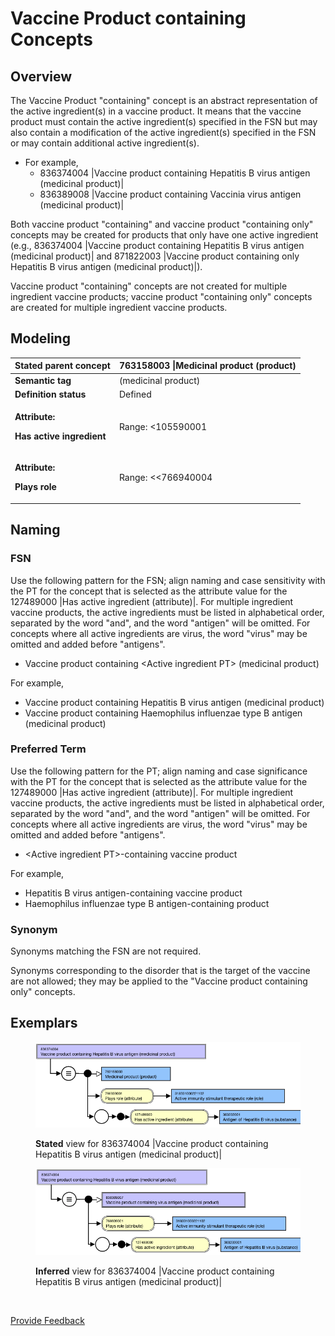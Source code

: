 # Vaccine Product containing Concepts

## Overview

The Vaccine Product "containing" concept is an abstract representation of the active ingredient(s) in a vaccine product. It means that the vaccine product must contain the active ingredient(s) specified in the FSN but may also contain a modification of the active ingredient(s) specified in the FSN or may contain additional active ingredient(s).

* For example,
  * 836374004 |Vaccine product containing Hepatitis B virus antigen (medicinal product)|
  * 836389008 |Vaccine product containing Vaccinia virus antigen (medicinal product)|

Both vaccine product "containing" and vaccine product "containing only" concepts may be created for products that only have one active ingredient (e.g., 836374004 |Vaccine product containing Hepatitis B virus antigen (medicinal product)| and 871822003 |Vaccine product containing only Hepatitis B virus antigen (medicinal product)|).

Vaccine product "containing" concepts are not created for multiple ingredient vaccine products; vaccine product "containing only" concepts are created for multiple ingredient vaccine products.

## Modeling

| **Stated parent concept**                                                       | 763158003 \|Medicinal product (product) |
| ------------------------------------------------------------------------------- | --------------------------------------- |
| **Semantic tag**                                                                | (medicinal product)                     |
| **Definition status**                                                           | Defined                                 |
| <p><strong>Attribute:</strong></p><p><strong>Has active ingredient</strong></p> | Range: <105590001                       |
| <p><strong>Attribute:</strong></p><p><strong>Plays role</strong></p>            | Range: <<766940004                      |

## Naming

### FSN

Use the following pattern for the FSN; align naming and case sensitivity with the PT for the concept that is selected as the attribute value for the 127489000 |Has active ingredient (attribute)|. For multiple ingredient vaccine products, the active ingredients must be listed in alphabetical order, separated by the word "and", and the word "antigen" will be omitted. For concepts where all active ingredients are virus, the word "virus" may be omitted and added before "antigens".

* Vaccine product containing \<Active ingredient PT> (medicinal product)

For example,

* Vaccine product containing Hepatitis B virus antigen (medicinal product)
* Vaccine product containing Haemophilus influenzae type B antigen (medicinal product)

### Preferred Term

Use the following pattern for the PT; align naming and case significance with the PT for the concept that is selected as the attribute value for the 127489000 |Has active ingredient (attribute)|. For multiple ingredient vaccine products, the active ingredients must be listed in alphabetical order, separated by the word "and", and the word "antigen" will be omitted. For concepts where all active ingredients are virus, the word "virus" may be omitted and added before "antigens".

* \<Active ingredient PT>-containing vaccine product

For example,

* Hepatitis B virus antigen-containing vaccine product
* Haemophilus influenzae type B antigen-containing product

### Synonym

Synonyms matching the FSN are not required.

Synonyms corresponding to the disorder that is the target of the vaccine are not allowed; they may be applied to the "Vaccine product containing only" concepts.

## Exemplars

<figure><img src="../../../../../../.gitbook/assets/image (60).png" alt=""><figcaption><p><strong>Stated</strong> view for 836374004 |Vaccine product containing Hepatitis B virus antigen (medicinal product)|</p></figcaption></figure>

<figure><img src="../../../../../../.gitbook/assets/image (61).png" alt=""><figcaption><p><strong>Inferred</strong> view for 836374004 |Vaccine product containing Hepatitis B virus antigen (medicinal product)|</p></figcaption></figure>

<figure><img src="../../../../../../authoring/pharmaceutical-and-biologic-product/images/174690932.png" alt=""><figcaption></figcaption></figure>

<a href="https://docs.google.com/forms/d/e/1FAIpQLScTmbZIf0UEQwYDkY27EEWBkaiYkHSbR0_9DmFrMLXoQLyL7Q/viewform?usp=pp_url&#x26;entry.1767247133=SCT+Editorial+Guide&#x26;entry.670899847=Vaccine%20Product%20containing%20Concepts" class="button primary">Provide Feedback</a>
